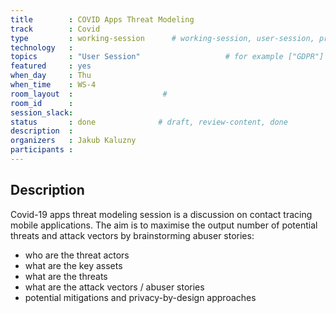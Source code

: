 ```yaml
---
title        : COVID Apps Threat Modeling
track        : Covid
type         : working-session      # working-session, user-session, product-session
technology   :
topics       : "User Session"                   # for example ["GDPR"]
featured     : yes
when_day     : Thu
when_time    : WS-4
room_layout  :                    #
room_id      :
session_slack: 
status       : done              # draft, review-content, done
description  :
organizers   : Jakub Kaluzny
participants :
---
```


## Description

Covid-19 apps threat modeling session is a discussion on contact tracing mobile applications. The aim is to maximise the output number of potential threats and attack vectors by brainstorming abuser stories:
* who are the threat actors
* what are the key assets
* what are the threats
* what are the attack vectors / abuser stories
* potential mitigations and privacy-by-design approaches
